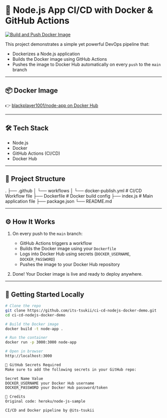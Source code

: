 # 🚀 Node.js App CI/CD with Docker & GitHub Actions

[![Build and Push Docker Image](https://github.com/its-tsukii/ci-cd-nodejs-docker-demo/actions/workflows/main.yml/badge.svg)](https://github.com/its-tsukii/ci-cd-nodejs-docker-demo/actions/workflows/main.yml)

This project demonstrates a simple yet powerful DevOps pipeline that:

- Dockerizes a Node.js application
- Builds the Docker image using GitHub Actions
- Pushes the image to Docker Hub automatically on every `push` to the `main` branch

---

## 📦 Docker Image

👉 [blackplayer1001/node-app on Docker Hub](https://hub.docker.com/r/blackplayer1001/node-app)

---

## 🛠️ Tech Stack

- Node.js
- Docker
- GitHub Actions (CI/CD)
- Docker Hub

---

## 📁 Project Structure

. ├── .github 
    │ └── workflows 
    │ └── docker-publish.yml # CI/CD Workflow file 
    ├── Dockerfile # Docker build config 
    ├── index.js # Main application file 
    ├── package.json 
    └── README.md



---

## ⚙️ How It Works

1. On every push to the `main` branch:
   - GitHub Actions triggers a workflow
   - Builds the Docker image using your `Dockerfile`
   - Logs into Docker Hub using secrets (`DOCKER_USERNAME`, `DOCKER_PASSWORD`)
   - Pushes the image to your Docker Hub repository

2. Done! Your Docker image is live and ready to deploy anywhere.

---

## 🚀 Getting Started Locally

```bash
# Clone the repo
git clone https://github.com/its-tsukii/ci-cd-nodejs-docker-demo.git
cd ci-cd-nodejs-docker-demo

# Build the Docker image
docker build -t node-app .

# Run the container
docker run -p 3000:3000 node-app

# Open in browser
http://localhost:3000

🔐 GitHub Secrets Required
Make sure to add the following secrets in your GitHub repo:

Secret Name	Value
DOCKER_USERNAME	your Docker Hub username
DOCKER_PASSWORD	your Docker Hub password/token

🙌 Credits
Original code: heroku/node-js-sample

CI/CD and Docker pipeline by @its-tsukii
